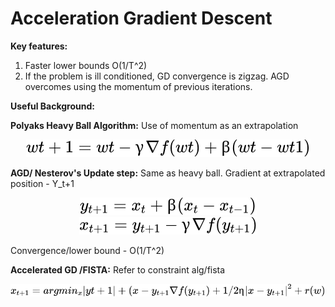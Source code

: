 
# Acceleration Gradient Descent

**Key features:**
1. Faster lower bounds O(1/T^2)
2. If the problem is ill conditioned, GD convergence is zigzag. AGD overcomes using the momentum of previous iterations.


**Useful Background:**

**Polyaks Heavy Ball Algorithm:**
Use of momentum as an extrapolation
<!-- $$
wt+1 = wt - γ∇f(wt)  + β(wt - wt1) 
$$ --> 

<div align="center"><img style="background: white;" src="../svg/wUzI7MZ6wA.svg"></div>

**AGD/ Nesterov's Update step:**
Same as heavy ball. Gradient at extrapolated position - Y_t+1
<!-- $$
y_{t+1} = x_{t} + β(x_{t} -x_{t-1})
$$ --> 

<div align="center"><img style="background: white;" src="../svg/GvU0FXdgOy.svg"></div>
<!-- $$
x_{t+1} = y_{t+1}  -γ∇f(y_{t+1})
$$ --> 

<div align="center"><img style="background: white;" src="../svg/yKJMx2emVm.svg"></div>

Convergence/lower bound - O(1/T^2) 

**Accelerated  GD /FISTA:**
Refer to constraint alg/fista
<!-- $$
x_{t+1} = argmin_x |y{t+1}| + (x - y_{t+1}∇f(y_{t+1}) + 1/2η |x-y_{t+1}|^2 + r(w)
$$ --> 

<div align="center"><img style="background: white;" src="../svg/53GAafalU1.svg"></div>


